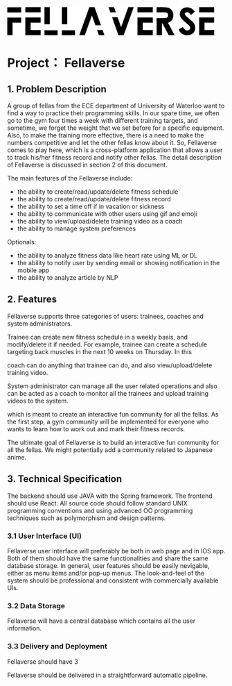 
![screenshot](title.png)

# Project： Fellaverse
## 1. Problem Description
A group of fellas from the ECE department of University of Waterloo want to find a way to practice their programming skills. In our spare time, we often go to the gym four times a week with different training targets, and sometime, we forget the weight that we set before for a specific equipment. Also, to make the training more effective, there is a need to make the numbers competitive and let the other fellas know about it. So, Fellaverse comes to play here, which is a cross-platform application that allows a user to track his/her fitness record and notify other fellas. The detail description of Fellaverse is discussed in section 2 of this document. 

The main features of the Fellaverse include:
- the ability to create/read/update/delete fitness schedule
- the ability to create/read/update/delete fitness record
- the ability to set a time off if in vacation or sickness
- the ability to communicate with other users using gif and emoji
- the ability to view/upload/delete training video as a coach
- the ability to manage system preferences 

Optionals:
- the ability to analyze fitness data like heart rate using ML or DL
- the ability to notify user by sending email or showing notification in the mobile app
- the ability to analyze article by NLP 

## 2. Features
Fellaverse supports three categories of users: trainees, coaches and system administrators.

Trainee can create new fitness schedule in a weekly basis, and modify/delete it if needed. For example, trainee can create a schedule targeting back muscles in the next 10 weeks on Thursday. In this 

coach can do anything that trainee can do, and also view/upload/delete training video. 

System administrator can manage all the user related operations and also can be acted as a coach to monitor all the trainees and upload training videos to the system. 

which is meant to create an interactive fun community for all the fellas. As the first step, a gym community will be implemented for everyone who wants to learn how to work out and mark their fitness records.  

The ultimate goal of Fellaverse is to build an interactive fun community for all the fellas. We might potentially add a community related to Japanese anime. 

## 3. Technical Specification
The backend should use JAVA with the Spring framework. The frontend should use React. All source code should follow standard UNIX programming conventions and using advanced OO programming techniques such as polymorphism and design patterns. 

### 3.1 User Interface (UI)
Fellaverse user interface will preferably be both in web page and in IOS app. Both of them should have the same functionalities and share the same database storage. In general, user features should be easily nevigable, either as menu items and/or pop-up menus. The look-and-feel of the system should be professional and consistent with commercially available UIs.

### 3.2 Data Storage
Fellaverse will have a central database which contains all the user information. 

### 3.3 Delivery and Deployment
Fellaverse should have 3 

Fellaverse should be delivered in a straightforward automatic pipeline. 


